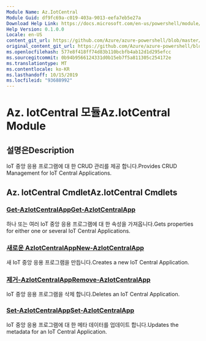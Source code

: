 ```yaml
---
Module Name: Az.IotCentral
Module Guid: df9fc69a-c019-403a-9013-eefa7eb5e27a
Download Help Link: https://docs.microsoft.com/en-us/powershell/module/az.iotcentral
Help Version: 0.1.0.0
Locale: en-US
content_git_url: https://github.com/Azure/azure-powershell/blob/master/src/IotCentral/IotCentral/help/Az.IotCentral.md
original_content_git_url: https://github.com/Azure/azure-powershell/blob/master/src/IotCentral/IotCentral/help/Az.IotCentral.md
ms.openlocfilehash: 577e8f418ff74d83b110bcbfb4ab12d1d295efcc
ms.sourcegitcommit: 0b94b9566124331d0b15eb7f5a811305c254172e
ms.translationtype: MT
ms.contentlocale: ko-KR
ms.lasthandoff: 10/15/2019
ms.locfileid: "93688992"
---
```

# <span data-ttu-id="ea35e-101">Az. IotCentral 모듈</span><span class="sxs-lookup"><span data-stu-id="ea35e-101">Az.IotCentral Module</span></span>
## <span data-ttu-id="ea35e-102">설명은</span><span class="sxs-lookup"><span data-stu-id="ea35e-102">Description</span></span>
<span data-ttu-id="ea35e-103">IoT 중앙 응용 프로그램에 대 한 CRUD 관리를 제공 합니다.</span><span class="sxs-lookup"><span data-stu-id="ea35e-103">Provides CRUD Management for IoT Central Applications.</span></span>

## <span data-ttu-id="ea35e-104">Az. IotCentral Cmdlet</span><span class="sxs-lookup"><span data-stu-id="ea35e-104">Az.IotCentral Cmdlets</span></span>
### [<span data-ttu-id="ea35e-105">Get-AzIotCentralApp</span><span class="sxs-lookup"><span data-stu-id="ea35e-105">Get-AzIotCentralApp</span></span>](Get-AzIotCentralApp.md)
<span data-ttu-id="ea35e-106">하나 또는 여러 IoT 중앙 응용 프로그램에 대 한 속성을 가져옵니다.</span><span class="sxs-lookup"><span data-stu-id="ea35e-106">Gets properties for either one or several IoT Central Applications.</span></span>

### [<span data-ttu-id="ea35e-107">새로운 AzIotCentralApp</span><span class="sxs-lookup"><span data-stu-id="ea35e-107">New-AzIotCentralApp</span></span>](New-AzIotCentralApp.md)
<span data-ttu-id="ea35e-108">새 IoT 중앙 응용 프로그램을 만듭니다.</span><span class="sxs-lookup"><span data-stu-id="ea35e-108">Creates a new IoT Central Application.</span></span>

### [<span data-ttu-id="ea35e-109">제거-AzIotCentralApp</span><span class="sxs-lookup"><span data-stu-id="ea35e-109">Remove-AzIotCentralApp</span></span>](Remove-AzIotCentralApp.md)
<span data-ttu-id="ea35e-110">IoT 중앙 응용 프로그램을 삭제 합니다.</span><span class="sxs-lookup"><span data-stu-id="ea35e-110">Deletes an IoT Central Application.</span></span>

### [<span data-ttu-id="ea35e-111">Set-AzIotCentralApp</span><span class="sxs-lookup"><span data-stu-id="ea35e-111">Set-AzIotCentralApp</span></span>](Set-AzIotCentralApp.md)
<span data-ttu-id="ea35e-112">IoT 중앙 응용 프로그램에 대 한 메타 데이터를 업데이트 합니다.</span><span class="sxs-lookup"><span data-stu-id="ea35e-112">Updates the metadata for an IoT Central Application.</span></span>


